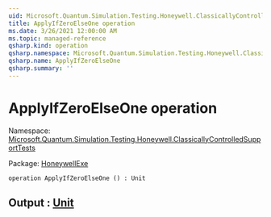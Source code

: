 ```yaml
---
uid: Microsoft.Quantum.Simulation.Testing.Honeywell.ClassicallyControlledSupportTests.ApplyIfZeroElseOne
title: ApplyIfZeroElseOne operation
ms.date: 3/26/2021 12:00:00 AM
ms.topic: managed-reference
qsharp.kind: operation
qsharp.namespace: Microsoft.Quantum.Simulation.Testing.Honeywell.ClassicallyControlledSupportTests
qsharp.name: ApplyIfZeroElseOne
qsharp.summary: ''
---
```


# ApplyIfZeroElseOne operation

Namespace: [Microsoft.Quantum.Simulation.Testing.Honeywell.ClassicallyControlledSupportTests](xref:Microsoft.Quantum.Simulation.Testing.Honeywell.ClassicallyControlledSupportTests)

Package: [HoneywellExe](https://nuget.org/packages/HoneywellExe)




```qsharp
operation ApplyIfZeroElseOne () : Unit
```


## Output : [Unit](xref:microsoft.quantum.lang-ref.unit)

